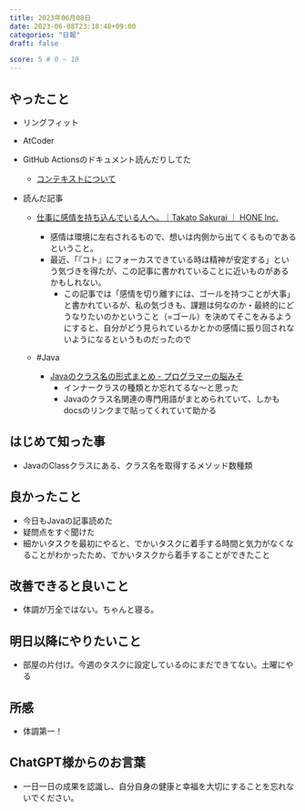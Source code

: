 ```yaml
---
title: 2023年06月08日
date: 2023-06-08T23:18:48+09:00
categories: "日報"
draft: false

score: 5 # 0 ~ 10
---
```


## やったこと

- リングフィット
- AtCoder
- GitHub Actionsのドキュメント読んだりしてた
	- [コンテキストについて](https://docs.github.com/ja/actions/learn-github-actions/contexts#github-context)

- 読んだ記事
	- [仕事に感情を持ち込んでいる人へ。｜Takato Sakurai ｜ HONE Inc.](https://note.com/makura1986/n/nf6e6e9658772)
		- 感情は環境に左右されるもので、想いは内側から出てくるものであるということ。
		- 最近、「『コト』にフォーカスできている時は精神が安定する」という気づきを得たが、この記事に書かれていることに近いものがあるかもしれない。
			- この記事では「感情を切り離すには、ゴールを持つことが大事」と書かれているが、私の気づきも、課題は何なのか・最終的にどうなりたいのかということ（=ゴール）を決めてそこをみるようにすると、自分がどう見られているかとかの感情に振り回されないようになるというものだったので

	- #Java
		- [Javaのクラス名の形式まとめ - プログラマーの脳みそ](https://nagise.hatenablog.jp/entry/2020/04/14/135846)
			- インナークラスの種類とか忘れてるな〜と思った
			- Javaのクラス名関連の専門用語がまとめられていて、しかもdocsのリンクまで貼ってくれていて助かる

  

## はじめて知った事

- JavaのClassクラスにある、クラス名を取得するメソッド数種類

  

## 良かったこと

- 今日もJavaの記事読めた
- 疑問点をすぐ聞けた
- 細かいタスクを最初にやると、でかいタスクに着手する時間と気力がなくなることがわかったため、でかいタスクから着手することができたこと

  

## 改善できると良いこと

- 体調が万全ではない。ちゃんと寝る。

  

## 明日以降にやりたいこと

- 部屋の片付け。今週のタスクに設定しているのにまだできてない。土曜にやる

  

## 所感
- 体調第一！


## ChatGPT様からのお言葉
- 一日一日の成果を認識し、自分自身の健康と幸福を大切にすることを忘れないでください。
